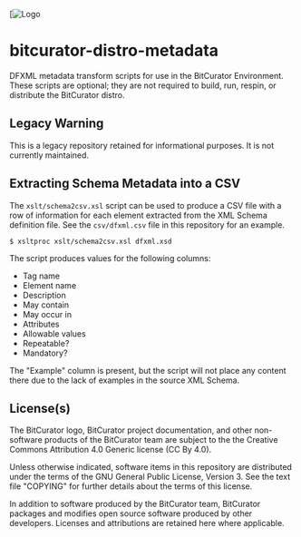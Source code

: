 [![Logo](https://wiki.bitcurator.net/downloads/BitCurator-400px.png)

# bitcurator-distro-metadata

DFXML metadata transform scripts for use in the BitCurator Environment. These scripts are optional; they are not required to build, run, respin, or distribute the BitCurator distro.

## Legacy Warning

This is a legacy repository retained for informational purposes. It is not currently maintained.

## Extracting Schema Metadata into a CSV

The `xslt/schema2csv.xsl` script can be used to produce a CSV file with
a row of information for each element extracted from the XML Schema definition file.
See the `csv/dfxml.csv` file in this repository for an example.

```
$ xsltproc xslt/schema2csv.xsl dfxml.xsd
```

The script produces values for the following columns:

* Tag name
* Element name
* Description
* May contain
* May occur in
* Attributes
* Allowable values
* Repeatable?
* Mandatory?

The "Example" column is present, but the script will not place any content
there due to the lack of examples in the source XML Schema.

## License(s)

The BitCurator logo, BitCurator project documentation, and other non-software products of the BitCurator team are subject to the the Creative Commons Attribution 4.0 Generic license (CC By 4.0).

Unless otherwise indicated, software items in this repository are distributed under the terms of the GNU General Public License, Version 3. See the text file "COPYING" for further details about the terms of this license.

In addition to software produced by the BitCurator team, BitCurator packages and modifies open source software produced by other developers. Licenses and attributions are retained here where applicable.
